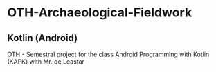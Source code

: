 # OTH-Archaeological-Fieldwork
## Kotlin (Android)
OTH - Semestral project for the class Android Programming with Kotlin (KAPK) with Mr. de Leastar
